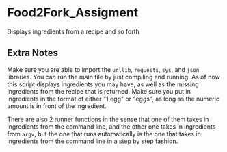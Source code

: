 # Food2Fork_Assigment
Displays ingredients from a recipe and so forth

## **Extra Notes**
Make sure you are able to import the `urllib`, `requests`, `sys`, and `json` libraries.
You can run the main file by just compiling and running. As of now this script displays 
ingredients you may have, as well as the missing ingredients from the recipe that is 
returned.
Make sure you put in ingredients in the format of either "1 egg" or "eggs", as long as the numeric amount is in front of the ingredient.

There are also 2 runner functions in the sense that one of them takes in ingredients from the command line, and the other one takes in ingredients from `argv`, but the one that runs automatically is the one that takes in ingredients from the command line in a step by step fashion.
